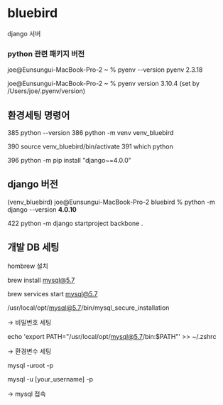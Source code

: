 # bluebird
django 서버

### python 관련 패키지 버전
joe@Eunsungui-MacBook-Pro-2 ~ % pyenv --version
pyenv 2.3.18

joe@Eunsungui-MacBook-Pro-2 ~ % pyenv version
3.10.4 (set by /Users/joe/.pyenv/version)


## 환경세팅 명령어
  385  python --version
  386  python -m venv venv_bluebird

  390  source venv_bluebird/bin/activate
  391  which python

  396  python -m pip install "django~=4.0.0"

## django 버전
(venv_bluebird) joe@Eunsungui-MacBook-Pro-2 bluebird % python -m django --version
**4.0.10**

  422  python -m django startproject backbone .


## 개발 DB 세팅

hombrew 설치

brew install mysql@5.7

brew services start mysql@5.7

/usr/local/opt/mysql@5.7/bin/mysql_secure_installation

→ 비밀번호 세팅

echo 'export PATH="/usr/local/opt/mysql@5.7/bin:$PATH"' >> ~/.zshrc

→ 환경변수 세팅

mysql -uroot -p

mysql -u [your_username] -p

→ mysql 접속
